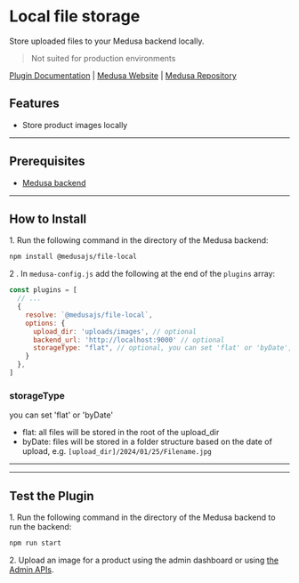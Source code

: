 # Local file storage

Store uploaded files to your Medusa backend locally.

> Not suited for production environments

[Plugin Documentation](https://docs.medusajs.com/plugins/file-service/local) | [Medusa Website](https://medusajs.com) | [Medusa Repository](https://github.com/medusajs/medusa)

## Features

- Store product images locally

---

## Prerequisites

- [Medusa backend](https://docs.medusajs.com/development/backend/install)

---

## How to Install

1\. Run the following command in the directory of the Medusa backend:

```bash
npm install @medusajs/file-local
```

2 \. In `medusa-config.js` add the following at the end of the `plugins` array:

```js
const plugins = [
  // ...
  {
    resolve: `@medusajs/file-local`,
    options: {
      upload_dir: 'uploads/images', // optional
      backend_url: 'http://localhost:9000' // optional
      storageType: "flat", // optional, you can set 'flat' or 'byDate', default is 'flat'
    }
  },
]
```

### storageType

you can set 'flat' or 'byDate'

- flat: all files will be stored in the root of the upload_dir
- byDate: files will be stored in a folder structure based on the date of upload, e.g. `[upload_dir]/2024/01/25/Filename.jpg`

---

---

## Test the Plugin

1\. Run the following command in the directory of the Medusa backend to run the backend:

```bash
npm run start
```

2\. Upload an image for a product using the admin dashboard or using [the Admin APIs](https://docs.medusajs.com/api/admin#tag/Upload).
